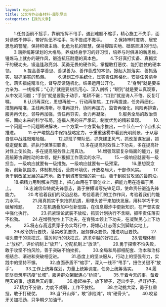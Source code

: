 ```yaml
---
layout: mypost
title: 公文写作必备材料-履职尽责
categories: [我的文章]
---
```


　　1.任务面前不摇手，靠前指挥不甩手，遇到难题不缩手，精心施工不失手，面对诱惑不伸手，带好队伍不松手，功不告成不撒手。
　　2.保持审时度势、居安思危的警醒，保持积极主动、化危为机的智慧，保持脚踏实地、砥砺奋进的行动。
　　3.涵养统筹谋划的大格局，养成终身学习的好习惯，培养与时俱进的新思维，锤炼马上就办的硬作风，锻造抗压耐磨的真本色。
　　4.下好真打实备、真抓实干的硬功夫，锻造逢敌亮剑、英勇无畏的硬作风，掌握敢打恶仗、能打胜仗的硬本领。
　　5.提高善学善思、善谋善为、善作善成的本领，掀起大抓落实、善抓落实、狠抓落实的热潮。
　　6.谋划工作系统化，压实责任网格化，安排任务清单化，落实措施精准化，督导反馈随机化，结果运用公开化。
　　7.“身到”就是要亲力亲为、一线指挥；“心到”就是要刻苦用心、深入剖析；“眼到”就是要认真观察，从中发现问题；“手到”就是要勤于动手，笔耕不辍；“口到”就是诲人不倦、反复叮嘱。
　　8.认识再深化，思想再统一，行动再聚焦，工作再提速，任务再细化，措施再精准，主线再清晰，标准再提升，协同再加力，监管再强化，风险再排查，服务再优化，领导再加强，责任再夯实，合力再凝聚。
　　9.服务全局的政治责任，面向未来的科学布局，造福人民的庄严承诺，制度优势的精彩呈现。
　　10.一个问题一个问题跟进解决，一个方案一个方案有序推出，一个节点一个节点扎实推进。
　　11.于严峻挑战中保持战略定力，于重重迷雾中看到光明前景，于从容自信中战胜艰难险阻。
　　12.抓班子带队伍，抓党建正风气，抓改革谋发展，抓稳定促和谐，抓执行保落实职责。
　　13.多在提高时效性上下功夫，多在提高针对性上使长劲，多在提高服务性上用真功。
　　14.增强驾驭复杂局面的能力，提高统筹协调推动的本领，提升狠抓工作落实的水平。
　　15.一级响应就要有一级担当，一级响应就要有一级措施，一级响应就要有一级预案。
　　16.思想观念新，创新氛围浓，体制机制活，营商环境优，开放格局大，干部作风实。
　　17.勇于到改革发展的主阵地，敢于到城市管理的第一线，善于到脱贫攻坚的最前沿。
　　18.把精力用到解决问题上，把心血用在干事创业上，把能力用在造福于民上。
　　19.忠诚信仰铸就先锋意志，勇于拼搏谱写先锋足印，使命责任锻造先锋能力。
　　20.考验着我们的政治品格，考验着我们的工作作风，考验着我们的能力水平。
　　21.用真抓实干来抢抓机遇，用埋头苦干来加快发展，用科学巧干来破解难题。
　　22.在机遇叠加中创新思路，在信息爆炸中更新知识，在严督实查中强化执行。
　　23.抓紧理论武装不放松，抓实计划执行不含糊，抓牢责任落实不松劲。
　　24.在增强党性上下功夫，在育强本领上下功夫，在凝聚民心上下功夫。
　　25.将志存高远贯穿于务实笃行中，将雄心壮志落实到脚踏实地上。
　　26.政令执行要快，落实政策要快，服务群众要快，推进项目要快。
　　27.埋头苦干的真把式，雷厉风行的快把式，追求卓越的好把式。
　　28.管理体制上“放权”，评价机制上“放开”，分配机制上“放活”。
　　29.勇于探索不怕失败，敢于攻坚不怕风险，善于突破不怕挫折。
　　30.全局和局部相配套、治本和治标相结合、渐进和突破相促进。
　　31.态度上的坚决服从，行动上的坚强有力，实践中的坚持不懈。
　　32.直面矛盾不“缩手”，深入一线不“甩手”，扭住关键不“放手”。
　　33.工作上统筹谋划，力量上统筹调度，任务上统筹落实。
　　34.履职尽责筑牢抗疫“长城”，服务群众架起连心“桥梁”。
　　35.干着今天的事，备着明天的事，想着后天的事。
　　36.撸起袖子，放下架子，迈出步子，担好担子。
　　37.精力不分散，力度不减弱，工作不放松。
　　38.主动挑大梁，勇于扛重担，敢于打硬仗。
　　39.当“开山斧”，敢“涉险滩”，啃“硬骨头”。
　　40.咬紧牙关加把劲，只争朝夕加油干。